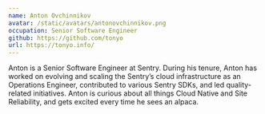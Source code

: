```yaml
---
name: Anton Ovchinnikov
avatar: /static/avatars/antonovchinnikov.png
occupation: Senior Software Engineer
github: https://github.com/tonyo
url: https://tonyo.info/
---
```


Anton is a Senior Software Engineer at Sentry. During his tenure, Anton has worked on evolving and scaling the Sentry’s cloud infrastructure as an Operations Engineer, contributed to various Sentry SDKs, and led quality-related initiatives. Anton is curious about all things Cloud Native and Site Reliability, and gets excited every time he sees an alpaca.
